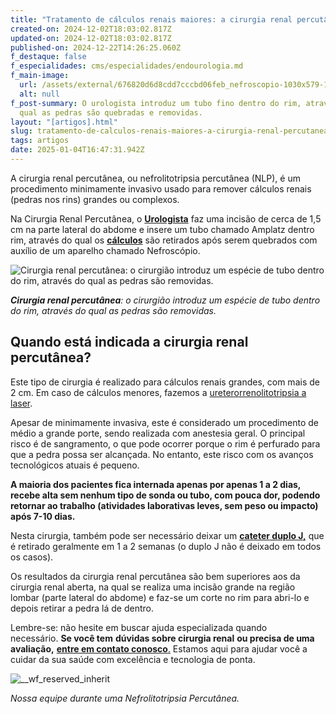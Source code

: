 ```yaml
---
title: "Tratamento de cálculos renais maiores: a cirurgia renal percutânea"
created-on: 2024-12-02T18:03:02.817Z
updated-on: 2024-12-02T18:03:02.817Z
published-on: 2024-12-22T14:26:25.060Z
f_destaque: false
f_especialidades: cms/especialidades/endourologia.md
f_main-image:
  url: /assets/external/676820d6d8cdd7cccbd06feb_nefroscopio-1030x579-1201.jpg
  alt: null
f_post-summary: O urologista introduz um tubo fino dentro do rim, através do
  qual as pedras são quebradas e removidas.
layout: "[artigos].html"
slug: tratamento-de-calculos-renais-maiores-a-cirurgia-renal-percutanea
tags: artigos
date: 2025-01-04T16:47:31.942Z
---
```

A cirurgia renal percutânea, ou nefrolitotripsia percutânea (NLP), é um procedimento minimamente invasivo usado para remover cálculos renais (pedras nos rins) grandes ou complexos.

Na Cirurgia Renal Percutânea, o **[Urologista](https://uroconsult.com.br/artigos/urologista-em-manaus-faca-um-procedimento-urologico-minimamente-invasivo-com-dr-pedro-henrique-cabral/)** faz uma incisão de cerca de 1,5 cm na parte lateral do abdome e insere um tubo chamado Amplatz dentro rim, através do qual os **[cálculos](https://uroconsult.com.br/artigos/laser-para-tratamento-de-calculos-no-rim-e-ureter/)** são retirados após serem quebrados com auxílio de um aparelho chamado Nefroscópio.

![Cirurgia renal percutânea: o cirurgião introduz um espécie de tubo dentro do rim, através do qual as pedras são removidas.](/assets/external/676820d6d8cdd7cccbd06fe7_674df59b2c759339ae34c7c4_percutanea.jpeg "Cirurgia renal percutânea: o cirurgião introduz um espécie de tubo dentro do rim, através do qual as pedras são removidas.")

***Cirurgia renal percutânea**: o cirurgião introduz um espécie de tubo dentro do rim, através do qual as pedras são removidas.*

## Quando está indicada a cirurgia renal percutânea?

Este tipo de cirurgia é realizado para cálculos renais grandes, com mais de 2 cm. Em caso de cálculos menores, fazemos a [ureterorrenolitotripsia a laser](https://uroconsult.com.br/artigos/laser-para-tratamento-de-calculos-no-rim-e-ureter/). 

Apesar de minimamente invasiva, este é considerado um procedimento de médio a grande porte, sendo realizada com anestesia geral. O principal risco é de sangramento, o que pode ocorrer porque o rim é perfurado para que a pedra possa ser alcançada. No entanto, este risco com os avanços tecnológicos atuais é pequeno. 

**A maioria dos pacientes fica internada apenas por apenas 1 a 2 dias, recebe alta sem nenhum tipo de sonda ou tubo, com pouca dor, podendo retornar ao trabalho (atividades laborativas leves, sem peso ou impacto) após 7-10 dias.**

Nesta cirurgia, também pode ser necessário deixar um **[cateter duplo J,](https://uroconsult.com.br/artigos/cateter-duplo-j-esclareca-as-suas-duvidas/)** que é retirado geralmente em 1 a 2 semanas (o duplo J não é deixado em todos os casos).

Os resultados da cirurgia renal percutânea são bem superiores aos da cirurgia renal aberta, na qual se realiza uma incisão grande na região lombar (parte lateral do abdome) e faz-se um corte no rim para abri-lo e depois retirar a pedra lá de dentro.

Lembre-se: não hesite em buscar ajuda especializada quando necessário. **Se você tem** **dúvidas sobre cirurgia renal** **ou precisa de uma avaliação,** [**entre em contato conosco**.](https://uroconsult.com.br/contato/) Estamos aqui para ajudar você a cuidar da sua saúde com excelência e tecnologia de ponta.

![__wf_reserved_inherit](/assets/external/676820d6d8cdd7cccbd06fe8_674df5eb20fa48f9b0b3521a_percutanea-1.jpeg)

*Nossa equipe durante uma Nefrolitotripsia Percutânea.*

‍